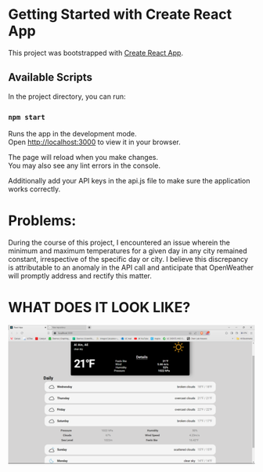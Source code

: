 # Getting Started with Create React App

This project was bootstrapped with [Create React App](https://github.com/facebook/create-react-app).

## Available Scripts

In the project directory, you can run:

### `npm start`

Runs the app in the development mode.\
Open [http://localhost:3000](http://localhost:3000) to view it in your browser.

The page will reload when you make changes.\
You may also see any lint errors in the console.

Additionally add your API keys in the api.js file to make sure the application works correctly.

# Problems:

During the course of this project, I encountered an issue wherein the minimum and maximum temperatures for a given day in any city remained constant, irrespective of the specific day or city. I believe this discrepancy is attributable to an anomaly in the API call and anticipate that OpenWeather will promptly address and rectify this matter.

# WHAT DOES IT LOOK LIKE?

<img src = "/screenshots/Screenshot (273).png/">
